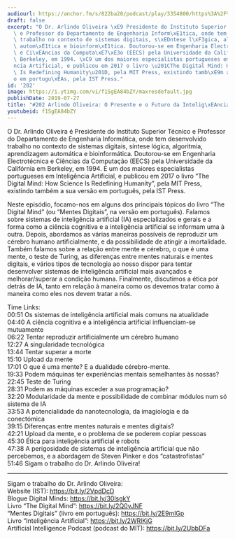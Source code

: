 ```yaml
---
audiourl: https://anchor.fm/s/822ba20/podcast/play/3354800/https%3A%2F%2Fd3ctxlq1ktw2nl.cloudfront.net%2Fproduction%2F2019-4-24%2F15847855-44100-2-0491bf3c2c449.m4a
draft: false
excerpt: "O Dr. Arlindo Oliveira \xE9 Presidente do Instituto Superior T\xE9cnico\
  \ e Professor do Departamento de Engenharia Inform\xE1tica, onde tem desenvolvido\
  \ trabalho no contexto de sistemas digitais, s\xEDntese l\xF3gica, algoritmia, aprendizagem\
  \ autom\xE1tica e bioinform\xE1tica. Doutorou-se em Engenharia Electrot\xE9cnica\
  \ e Ci\xEAncias da Computa\xE7\xE3o (EECS) pela Universidade da Calif\xF3rnia em\
  \ Berkeley, em 1994. \xC9 um dos maiores especialistas portugueses em Intelig\xEA\
  ncia Artificial, e publicou em 2017 o livro \u201CThe Digital Mind: How Science\
  \ Is Redefining Humanity\u201D, pela MIT Press, existindo tamb\xE9m a sua vers\xE3\
  o em portugu\xEAs, pela IST Press."
id: '202'
image: https://i.ytimg.com/vi/f1SgEA84bZY/maxresdefault.jpg
publishDate: 2019-07-27
title: "#202 Arlindo Oliveira: O Presente e o Futuro da Intelig\xEAncia Artificial"
youtubeid: f1SgEA84bZY
---
```

<div class="timelinks">

O Dr. Arlindo Oliveira é Presidente do Instituto Superior Técnico e Professor do Departamento de Engenharia Informática, onde tem desenvolvido trabalho no contexto de sistemas digitais, síntese lógica, algoritmia, aprendizagem automática e bioinformática. Doutorou-se em Engenharia Electrotécnica e Ciências da Computação (EECS) pela Universidade da Califórnia em Berkeley, em 1994. É um dos maiores especialistas portugueses em Inteligência Artificial, e publicou em 2017 o livro “The Digital Mind: How Science Is Redefining Humanity”, pela MIT Press, existindo também a sua versão em português, pela IST Press.

Neste episódio, focamo-nos em alguns dos principais tópicos do livro “The Digital Mind” (ou “Mentes Digitais”, na versão em português). Falamos sobre sistemas de inteligência artificial (IA) especializados e gerais e a forma como a ciência cognitiva e a inteligência artificial se informam uma à outra. Depois, abordamos as várias maneiras possíveis de reproduzir um cérebro humano artificialmente, e da possibilidade de atingir a imortalidade. Também falamos sobre a relação entre mente e cérebro, o que é uma mente, o teste de Turing, as diferenças entre mentes naturais e mentes digitais, e vários tipos de tecnologia ao nosso dispor para tentar desenvolver sistemas de inteligência artificial mais avançados e melhorar/superar a condição humana. Finalmente, discutimos a ética por detrás de IA, tanto em relação à maneira como os devemos tratar como à maneira como eles nos devem tratar a nós.

Time Links:  
<time>00:51</time> Os sistemas de inteligência artificial mais comuns na atualidade  
<time>04:40</time> A ciência cognitiva e a inteligência artificial influenciam-se mutuamente                                                 
<time>06:22</time> Tentar reproduzir artificialmente um cérebro humano                                               
<time>12:27</time> A singularidade tecnológica                                                  
<time>13:44</time> Tentar superar a morte                                               
<time>15:10</time> Upload da mente                                                
<time>17:01</time> O que é uma mente? E a dualidade cérebro-mente.  
<time>19:33</time> Podem máquinas ter experiências mentais semelhantes às nossas?  
<time>22:45</time> Teste de Turing  
<time>28:31</time> Podem as máquinas exceder a sua programação?  
<time>32:20</time> Modularidade da mente e possibilidade de combinar módulos num só sistema de IA  
<time>33:53</time> A potencialidade da nanotecnologia, da imagiologia e da conectómica  
<time>39:15</time> Diferenças entre mentes naturais e mentes digitais?  
<time>42:21</time> Upload da mente, e o problema de se poderem copiar pessoas  
<time>45:30</time> Ética para inteligência artificial e robots  
<time>47:38</time> A perigosidade de sistemas de inteligência artificial que não percebemos, e a abordagem de Steven Pinker e dos “catastrofistas”    
<time>51:46</time> Sigam o trabalho do Dr. Arlindo Oliveira!

---

Sigam o trabalho do Dr. Arlindo Oliveira:  
Website (IST): https://bit.ly/2VpdDcD  
Blogue Digital Minds: https://bit.ly/30lsgkY  
Livro “The Digital Mind”: https://bit.ly/2Q0yJNF  
“Mentes Digitais” (livro em português): https://bit.ly/2E9mlGp  
Livro “Inteligência Artificial”: https://bit.ly/2WRlKjG  
Artificial Intelligence Podcast (podcast do MIT): https://bit.ly/2UbbDFa
</div>

